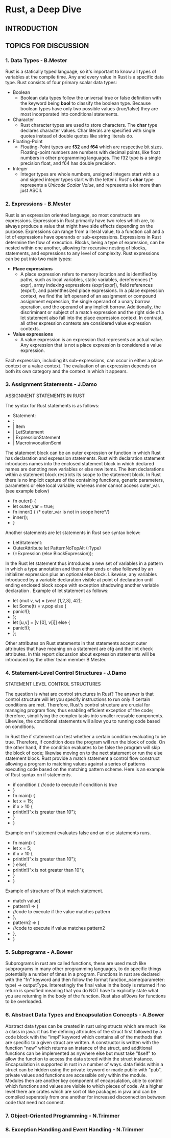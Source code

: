 # Rust, a Deep Dive

## **INTRODUCTION**

## **TOPICS FOR DISCUSSION**

### **1. Data Types - B.Mester**

Rust is a statically typed language, so it's important to know all types of variables at the compile time. Any and every value in Rust is a specific data type. Rust consists of four primary scalar data types: 
* Boolean 
  * Boolean data types follow the universal true or false definition with the keyword being **bool** to classify the boolean type. Because boolean types have only two possible values (true/false) they are most incorporated into conditional statements.
* Character
  * Rust character types are used to store characters. The **char** type declares character values. Char literals are specified with single quotes instead of double quotes like string literals do.
* Floating-Point 
  * Floating-Point types are **f32** and **f64** which are respective bit sizes. Floating-point numbers are numbers with decimal points, like float numbers in other programming languages. The f32 type is a single precision float, and f64 has double precision.
* Integer  
  * Integer types are whole numbers, unsigned integers start with a *u* and signed integer types start with the letter *i*.
Rust's **char** type represents a *Unicode Scalar Value*, and represents a lot more than just ASCII.

### **2. Expressions - B.Mester**

Rust is an expression oriented language, so most constructs are expressions. Expressions in Rust primarily have two roles which are, to always produce a value that might have side effects depending on the purpose. Expressions can range from a literal value, to a function call and a lot of expressions have operands or sub-expressions.  Expressions in Rust determine the flow of execution. Blocks, being a type of expression, can be nested within one another, allowing for recursive nesting of blocks, statements, and expressions to any level of complexity. Rust expressions can be put into two main types:
* **Place expressions**
  * A place expression refers to memory location and is identified by paths, such as local variables, static variables, dereferences (* expr), array indexing expressions (expr[expr]), field references (expr.f), and parenthesized place expressions. In a place expression context, we find the left operand of an assignment or compound assignment expression, the single operand of a unary borrow operation, and the operand of any implicit borrow. Additionally, the discriminant or subject of a match expression and the right side of a let statement also fall into the place expression context. In contrast, all other expression contexts are considered value expression contexts.
* **Value expressions**
  * A value expression is an expression that represents an actual value. Any expression that is not a place expression is considered a value expression.

Each expression, including its sub-expressions, can occur in either a place context or a value context. The evaluation of an expression depends on both its own category and the context in which it appears.

### **3. Assignment Statements - J.Damo**

ASSIGNMENT STATEMENTS IN RUST

The syntax for Rust statements is as follows:
<ul>
  <li>Statement:</li>
  <li> ; </li>
  <li>| Item </li>
  <li>| LetStatement </li>
  <li>| ExpressionStatement </li>
  <li>| MacroinvocationSemi </li>
  </ul>

The statement block can be an outer expression or function in which Rust has declaration and expression statements.
Rust with declaration statement introduces names into the enclosed statement block in which declared names are denoting
new variables or else new items. The item declarations within a statement block restricts its scope to the statement
block. In Rust there is no implicit capture of the containing functions, generic parameters, parameters or else local
variable; whereas inner cannot access outer_var. (see example below)

<ul>
  <li>fn outer() { </li>
  <li>let outer_var = true; </li>
  <li>fn inner() { /* outer_var is not in scope here*/} </li>
  <li>inner(); </li>
  <li> } </li>
  </ul>

Another statements are let statements in Rust see syntax below:
  
  <ul>
    <li>LetStatement: </li>
    <li>OuterAttribute let PatternNoTopAlt (:Type) </li>
    <li>(=Expression (else BlockExpression));</li>
  </ul>
  
  In the Rust let statement thus introduces a new set of variables in a pattern in which a type annotation and then either
  ends or else followed by an initializer expression plus an optional else block. Likewise, any variables introduced by a
  variable declaration visible at point of declaration until ending enclosed block scope with exception shadowing another
  variable declaration . Example of let statement as follows:
  
  <ul>
  <li>let (mut v, w) = (vec! [1,2,3], 42); </li>
  <li>let Some(t) = v.pop else { </li>
  <li>panic!(); </li>
  <li>}; </li>
  <li>let [u,v] = [v [0], v[i]] else { </li>
  <li>panic!();</li>
  <li>}; </li>
  </ul>
  
  Other attributes on Rust statements in that statements accept outer attributes that have meaning on a statement are 
  cfg and the lint check attributes. In this report discussion about expression statements will be introduced by the 
  other team member B.Mester.
    
### **4. Statement-Level Control Structures - J.Damo**

STATEMENT LEVEL CONTROL STRUCTURES

The question is what are control structures in Rust? The answer is that control structure will let you specify instructions
to run only if certain conditions are met. Therefore, Rust's control structure are crucial for managing program flow,
thus enabling efficient exception of the code; therefore, simplifying the complex tasks into smaller reusable components.
Likewise, the conditional statements will allow you to running code based on conditions.

In Rust the if statement can test whether a certain condition evaluating to be true. Therefore, if condition does the
program will run the block of code. On the other hand, if the condition evaluates to be false the program will skip
the block of code; likewise moving on to the next statement or run the else statement block. Rust provide a match statement
a control flow construct allowing a program to matching values against a series of patterns executing code based on the 
matching pattern scheme. Here is an example of Rust syntax on if statements.

<ul>
  <li>if condition { //code to execute if condition is true </li>
  <li>} </li>
  <li>fn main() { </li>
  <li>let x = 15; </li>
  <li>if x > 10 { </li>
  <li>println!("x is greater than 10"); </li>
  <li>} </li>
  <li>} </li>
  </ul>
  
  Example on if statement evaluates false and an else statements runs.
  
  <ul>
  <li>fn main() { </li>
  <li>let x = 5; </li>
  <li>if x > 10 { </li>
  <li>println!("x is greater than 10"); </li>
  <li>} else{ </li>
  <li>println!("x is not greater than 10"); </li>
  <li>} </li>
  <li> } </li>
  </ul>
  
  Example of structure of Rust match statement.
  
  <ul>
  <li>match value{ </li>
  <li>pattern1 => { </li>
  <li>//code to execute if the value matches pattern </li>
  <li>}, </li>
  <li>pattern2 => { </li>
  <li>//code to execute if value matches pattern2
  <li>}, </li>
  <li>} </li>
  </ul>


### **5. Subprograms - A.Bower**
Subprograms in rust are called functions, these are used much like subprograms in many other programming languages, to do specific things potentially a number of times in a program. Functions in rust are declared with the "fn" keyword and then follow the format function_name(parameter: type) -> outputType. Interestingly the final value in the body is returned if no return is specified meaning that you do NOT have to explicitly state what you are returning in the body of the function. Rust also all9ows for functions to be overloaded. 

### **6. Abstract Data Types and Encapsulation Concepts - A.Bower**
Abstract data types can be created in rust using structs which are much like a class in java. it has the defining attributes of the struct first followed by a code block with the "impl" keyword which contains all of the methods that are specific to a given struct are written. A constructor is written with the function "new" which returns an instance of the struct, and additional functions can be implemented as nywhere else but must take "&self" to allow the function to access the data stored within the struct instance. Encapsulation is supported in rust in a number of ways. data fields within a struct can be hidden using the private keyword or made public with "pub", private values and functions are accessible only within the module. Modules then are another key component of encapsulation, able to control which functions and values are visible to which pieces of code. At a higher level there are crates which are sort of like packages in java and can be compiled seperately from one another for increased disconnection between code that need not connect.

### **7. Object-Oriented Programming - N.Trimmer**

### **8. Exception Handling and Event Handling - N.Trimmer**
